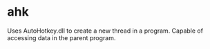 # ahk
Uses AutoHotkey.dll to create a new thread in a program. Capable of accessing data in the parent program.
